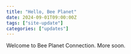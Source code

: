 ```yaml
---
title: "Hello, Bee Planet"
date: 2024-09-01T09:00:00Z
tags: ["site-update"]
categories: ["updates"]
---
```

Welcome to Bee Planet Connection. More soon.
